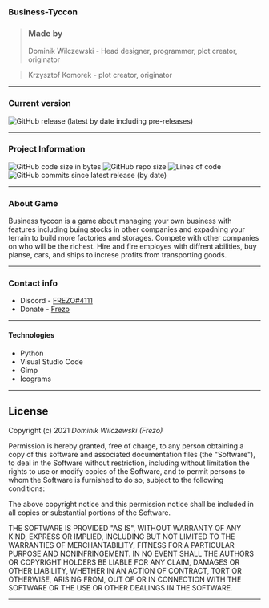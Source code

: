 ### Business-Tyccon

> ### Made by 
> Dominik Wilczewski - Head designer, programmer, plot creator, originator

> Krzysztof Komorek - plot creator, originator

---

### Current version

<img alt="GitHub release (latest by date including pre-releases)" src="https://img.shields.io/github/v/release/Frezo23/Business-Tyccon?include_prereleases&style=for-the-badge">

---

### Project Information

<img alt="GitHub code size in bytes" src="https://img.shields.io/github/languages/code-size/Frezo23/Business-Tyccon?style=for-the-badge"> <img alt="GitHub repo size" src="https://img.shields.io/github/repo-size/Frezo23/Business-Tyccon?style=for-the-badge"> <img alt="Lines of code" src="https://img.shields.io/tokei/lines/github/Frezo23/Business-Tyccon?style=for-the-badge">  <img alt="GitHub commits since latest release (by date)" src="https://img.shields.io/github/commits-since/Frezo23/Business-Tyccon/v0.1?style=for-the-badge">

---
### About Game

Business tyccon is a game about managing your own business with features including buing stocks in other companies and expadning your terrain to build more factories and storages. Compete with other companies on who will be the richest. Hire and fire employes with diffrent abilities, buy planse, cars, and ships to increse profits from transporting goods.

---

### Contact info

- Discord - [FREZO#4111](https://discord.gg/hsMpeuw5qe)
- Donate - [Frezo](https://tipply.pl/u/frezo)

---

#### Technologies

- Python
- Visual Studio Code
- Gimp
- Icograms

---

## License

Copyright (c) 2021 *Dominik Wilczewski (Frezo)*

Permission is hereby granted, free of charge, to any person obtaining a copy
of this software and associated documentation files (the "Software"), to deal
in the Software without restriction, including without limitation the rights
to use or modify
copies of the Software, and to permit persons to whom the Software is
furnished to do so, subject to the following conditions:

The above copyright notice and this permission notice shall be included in all
copies or substantial portions of the Software.

THE SOFTWARE IS PROVIDED "AS IS", WITHOUT WARRANTY OF ANY KIND, EXPRESS OR
IMPLIED, INCLUDING BUT NOT LIMITED TO THE WARRANTIES OF MERCHANTABILITY,
FITNESS FOR A PARTICULAR PURPOSE AND NONINFRINGEMENT. IN NO EVENT SHALL THE
AUTHORS OR COPYRIGHT HOLDERS BE LIABLE FOR ANY CLAIM, DAMAGES OR OTHER
LIABILITY, WHETHER IN AN ACTION OF CONTRACT, TORT OR OTHERWISE, ARISING FROM,
OUT OF OR IN CONNECTION WITH THE SOFTWARE OR THE USE OR OTHER DEALINGS IN THE
SOFTWARE.

---
